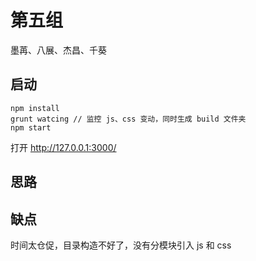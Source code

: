 # 第五组
墨苒、八展、杰昌、千葵

## 启动
```
npm install
grunt watcing // 监控 js、css 变动，同时生成 build 文件夹
npm start
```

打开 http://127.0.0.1:3000/

## 思路

## 缺点
时间太仓促，目录构造不好了，没有分模块引入 js 和 css
